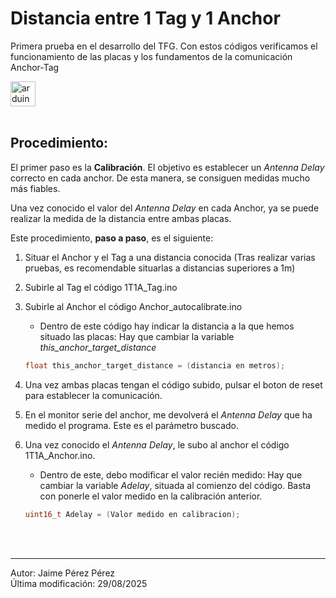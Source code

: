 # Distancia entre 1 Tag y 1 Anchor


Primera prueba en el desarrollo del TFG. Con estos códigos verificamos el funcionamiento de las placas y los fundamentos de la comunicación Anchor-Tag

 <img src="https://cdn.worldvectorlogo.com/logos/arduino-1.svg" alt="arduino" width="40" height="40"/> 
<br></br>

 

## Procedimiento: 

El primer paso es la **Calibración**. El objetivo es establecer un *Antenna Delay* correcto en cada anchor. De esta manera, se consiguen medidas mucho más fiables. 

Una vez conocido el valor del *Antenna Delay* en cada Anchor, ya se puede realizar la medida de la distancia entre ambas placas. 


Este procedimiento, **paso a paso**, es el siguiente: 
1. Situar el Anchor y el Tag a una distancia conocida (Tras realizar varias pruebas, es recomendable situarlas a distancias superiores a 1m)

2. Subirle al Tag el código 1T1A_Tag.ino

3. Subirle al Anchor el código Anchor_autocalibrate.ino
    - Dentro de este código hay indicar la distancia a la que hemos situado las placas: Hay que cambiar la variable *this_anchor_target_distance* 
    ```C
    float this_anchor_target_distance = (distancia en metros);
    ```

4. Una vez ambas placas tengan el código subido, pulsar el boton de reset para establecer la comunicación. 

5. En el monitor serie del anchor, me devolverá el *Antenna Delay* que ha medido el programa. Este es el parámetro buscado. 
6. Una vez conocido el *Antenna Delay*, le subo al anchor el código 1T1A_Anchor.ino. 
    - Dentro de este, debo modificar el valor recién medido: Hay que cambiar la variable *Adelay*, situada al comienzo del código. Basta con ponerle el valor medido en la calibración anterior. 
    ```C
    uint16_t Adelay = (Valor medido en calibracion);
    ```

<br></br>


-------------
Autor: Jaime Pérez Pérez  
Última modificación: 29/08/2025